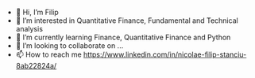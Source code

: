 - 👋 Hi, I’m Filip
- 👀 I’m interested in Quantitative Finance, Fundamental and Technical analysis
- 🌱 I’m currently learning Finance, Quantitative Finance and Python
- 💞️ I’m looking to collaborate on ...
- 📫 How to reach me https://www.linkedin.com/in/nicolae-filip-stanciu-8ab22824a/

<!---
Phill30303/Phill30303 is a ✨ special ✨ repository because its `README.md` (this file) appears on your GitHub profile.
You can click the Preview link to take a look at your changes.
--->
